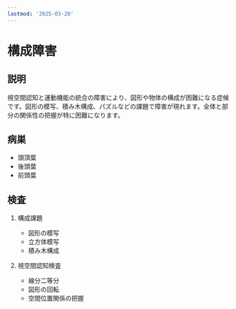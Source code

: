 ```yaml
---
lastmod: '2025-03-20'
---
```


# 構成障害

## 説明

視空間認知と運動機能の統合の障害により、図形や物体の構成が困難になる症候です。図形の模写、積み木構成、パズルなどの課題で障害が現れます。全体と部分の関係性の把握が特に困難になります。

## 病巣

- 頭頂葉
- 後頭葉
- 前頭葉

## 検査

1. 構成課題

   - 図形の模写
   - 立方体模写
   - 積み木構成

2. 視空間認知検査
   - 線分二等分
   - 図形の回転
   - 空間位置関係の把握
